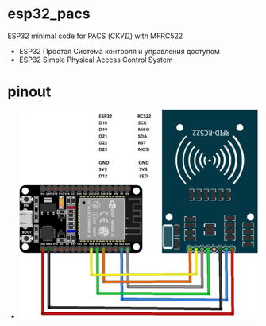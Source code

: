 # esp32_pacs
ESP32 minimal code for PACS (СКУД) with MFRC522

* ESP32 Простая Система контроля и управления доступом
* ESP32 Simple Physical Access Control System


# pinout

  - ![pinout](https://github.com/Nougat-User/esp32_pacs/blob/main/pinout.png?raw=true)
